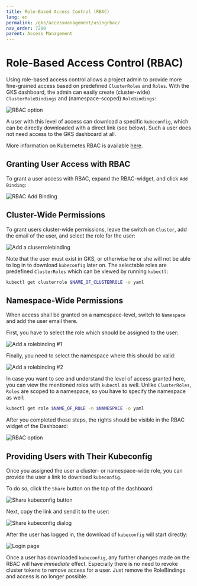 ```yaml
---
title: Role-Based Access Control (RBAC)
lang: en
permalink: /gks/accessmanagement/usingrbac/
nav_order: 7200
parent: Access Management
---
```

# Role-Based Access Control (RBAC)

Using role-based access control allows a project admin to provide more fine-grained access based on predefined `ClusterRoles` and `Roles`. With the GKS dashboard, the admin can easily create (cluster-wide) `ClusterRoleBindings` and (namespace-scoped) `RoleBindings`:

![RBAC option](../../accessmanagement/images/AccMgmt02.png)

A user with this level of access can download a specific `kubeconfig`, which can be directly downloaded with a direct link (see below). Such a user does not need access to the GKS dashboard at all.

More information on Kubernetes RBAC is available [here](https://kubernetes.io/docs/reference/access-authn-authz/rbac/).

## Granting User Access with RBAC

To grant a user access with RBAC, expand the RBAC-widget, and click `Add Binding`:

![RBAC Add Binding](../images/RBAC01.png)

## Cluster-Wide Permissions

To grant users cluster-wide permissions, leave the switch on `Cluster`, add the email of the user, and select the role for the user:

![Add a cluserrolebinding](../images/RBAC02.png)

Note that the user must exist in GKS, or otherwise he or she will not be able to log in to download `kubeconfig` later on.
The selectable roles are predefined `ClusterRoles` which can be viewed by running `kubectl`:

```bash
kubectl get clusterrole $NAME_OF_CLUSTERROLE -o yaml
```

## Namespace-Wide Permissions

When access shall be granted on a namespace-level, switch to `Namespace` and add the user email there.

First, you have to select the role which should be assigned to the user:

![Add a rolebinding #1](../images/RBAC03.png)

Finally, you need to select the namespace where this should be valid:

![Add a rolebinding #2](../images/RBAC04.png)

In case you want to see and understand the level of access granted here, you can view the mentioned roles with `kubectl` as well. Unlike `ClusterRoles`, `Roles` are scoped to a namespace, so you have to specify the namespace as well:

```bash
kubectl get role $NAME_OF_ROLE -n $NAMESPACE -o yaml
```

After you completed these steps, the rights should be visible in the RBAC widget of the Dashboard:

![RBAC option](../images/RBAC05.png)

## Providing Users with Their Kubeconfig

Once you assigned the user a cluster- or namespace-wide role, you can provide the user a link to download  `kubeconfig`.

To do so, click the `Share` button on the top of the dashboard:

![Share kubeconfig button](../images/RBAC06.png)

Next, copy the link and send it to the user:

![Share kubeconfig dialog](../images/RBAC07.png)

After the user has logged in, the download of `kubeconfig` will start directly:

![Login page](../images/RBAC08.png)

Once a user has downloaded `kubeconfig`, any further changes made on the RBAC will have *immediate* effect. Especially there is no need to revoke cluster tokens to remove access for a user. Just remove the RoleBindings and access is no longer possible.
